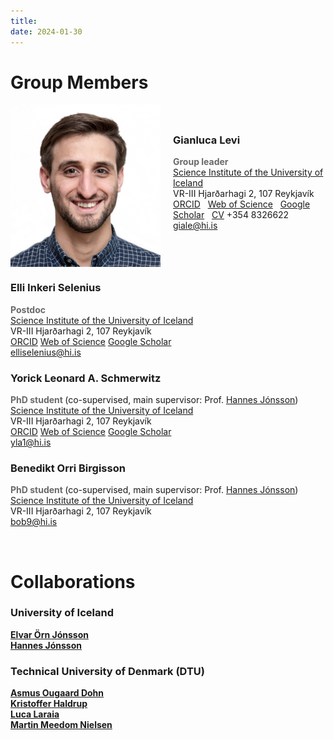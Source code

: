 ```yaml
---
title:
date: 2024-01-30
---
```


# Group Members

<img src="../images/gianluca_portrait.png"  
     alt="Gianluca's portrait" 
     style="width: 240px; height: 260px; float: left; margin-right: 20px;">

<p style="margin-top: 65px;">

### Gianluca Levi 
<span style="color: dimgray; font-weight: bold;">Group leader </span>    
[Science Institute of the University of Iceland](https://raunvisindastofnun.hi.is/the_science_institute)  
VR-III Hjarðarhagi 2, 107 Reykjavík  
[ORCID](https://orcid.org/0000-0002-4542-0653) &nbsp; [Web of Science](https://www.webofscience.com/wos/author/record/GYQ-9226-2022) &nbsp; [Google Scholar](https://scholar.google.com/citations?user=HhElK98AAAAJ&hl=en) &nbsp; [CV](../doc/cv_giale.pdf)
+354 8326622   
giale@hi.is
</p>

<div style="clear: both;"></div>

### Elli Inkeri Selenius   
<span style="color: dimgray; font-weight: bold;">Postdoc </span>    
[Science Institute of the University of Iceland](https://raunvisindastofnun.hi.is/the_science_institute)  
VR-III Hjarðarhagi 2, 107 Reykjavík  
[ORCID](https://orcid.org/0000-0003-4286-0861) [Web of Science](https://www.webofscience.com/wos/author/record/DYK-2893-2022) [Google Scholar](https://scholar.google.com/citations?user=vxsoicEAAAAJ&hl=en)  
elliselenius@hi.is

### Yorick Leonard A. Schmerwitz 
<span style="color: dimgray; font-weight: bold;">PhD student </span> (co-supervised, main supervisor: Prof. [Hannes Jónsson](https://hj.hi.is/indexE.html))   
[Science Institute of the University of Iceland](https://raunvisindastofnun.hi.is/the_science_institute)  
VR-III Hjarðarhagi 2, 107 Reykjavík  
[ORCID](https://orcid.org/0000-0001-6277-0359) [Web of Science](https://www.webofscience.com/wos/author/record/GMV-3521-2022) [Google Scholar](https://scholar.google.com/citations?user=USpMPPYAAAAJ&hl=en)  
yla1@hi.is

### Benedikt Orri Birgisson 
<span style="color: dimgray; font-weight: bold;">PhD student </span> (co-supervised, main supervisor: Prof. [Hannes Jónsson](https://hj.hi.is/indexE.html))   
[Science Institute of the University of Iceland](https://raunvisindastofnun.hi.is/the_science_institute)  
VR-III Hjarðarhagi 2, 107 Reykjavík  
bob9@hi.is

<br>

# Collaborations

### University of Iceland
[**Elvar Örn Jónsson**](https://iris.rais.is/en/persons/elvar-%C3%B6rn-j%C3%B3nsson)    
[**Hannes Jónsson**](https://hj.hi.is/indexE.html)    

### Technical University of Denmark (DTU)
[**Asmus Ougaard Dohn**](https://orbit.dtu.dk/en/persons/asmus-ougaard-dohn)    
[**Kristoffer Haldrup**](https://orbit.dtu.dk/en/persons/kristoffer-haldrup)    
[**Luca Laraia**](https://www.kemi.dtu.dk/english/research/organic-inorganic-chemistry/kemisk_biologi/lucalaraia)    
[**Martin Meedom Nielsen**](https://orbit.dtu.dk/en/persons/martin-meedom-nielsen)

